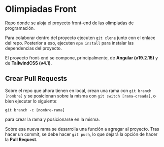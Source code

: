 # Olimpiadas Front

Repo donde se aloja el proyecto front-end de las olimpiadas de programación.

Para colaborar dentro del proyecto ejecuten `git clone` junto con el enlace del repo. Posterior a eso, ejecuten `npm install` para instalar las dependencias del proyecto.

El proyecto front-end se compone, principalmente, de **Angular (v19.2.15)** y de **TailwindCSS (v4.1)**.

## Crear Pull Requests
Sobre el repo que ahora tienen en local, crean una rama con `git branch [nombre]` y se posicionan sobre la misma con `git switch [rama-creada]`, o bien ejecutar lo siguiente:
```
git branch -c [nombre-rama]
```
para crear la rama y posicionarse en la misma.

Sobre esa nueva rama se desarrolla una función a agregar al proyecto. Tras hacer un commit, se debe hacer `git push`, lo que dejará la opción de hacer la **Pull Request**.